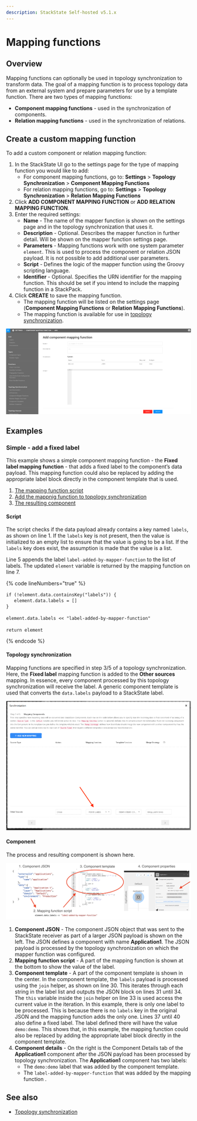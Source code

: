 ```yaml
---
description: StackState Self-hosted v5.1.x 
---
```


# Mapping functions

## Overview

Mapping functions can optionally be used in topology synchronization to transform data. The goal of a mapping function is to process topology data from an external system and prepare parameters for use by a template function. There are two types of mapping functions:

* **Component mapping functions** - used in the synchronization of components.
* **Relation mapping functions** - used in the synchronization of relations.

## Create a custom mapping function

To add a custom component or relation mapping function: 

1. In the StackState UI go to the settings page for the type of mapping function you would like to add:
   * For component mapping functions, go to: **Settings** > **Topology Synchronization** > **Component Mapping Functions**
   * For relation mapping functions, go to: **Settings** > **Topology Synchronization** > **Relation Mapping Functions**
2. Click **ADD COMPONENT MAPPING FUNCTION** or **ADD RELATION MAPPING FUNCTION**.
3. Enter the required settings:
   * **Name** - The name of the mapper function is shown on the settings page and in the topology synchronization that uses it. 
   * **Description** - Optional. Describes the mapper function in further detail. Will be shown on the mapper function settings page.
   * **Parameters** - Mapping functions work with one system parameter `element`. This is used to process the component or relation JSON payload. It is not possible to add additional user parameters.
   * **Script** - Defines the logic of the mapper function using the Groovy scripting language.
   * **Identifier** - Optional. Specifies the URN identifier for the mapping function. This should be set if you intend to include the mapping function in a StackPack.
4. Click **CREATE** to save the mapping function.
   * The mapping function will be listed on the settings page (**Component Mapping Functions** or **Relation Mapping Functions**).
   * The mapping function is available for use in [topology synchronization](/configure/topology/sync.md).

![Mapper function](../../../.gitbook/assets/mapping_function.png)

## Examples

### Simple - add a fixed label

This example shows a simple component mapping function - the **Fixed label mapping function** - that adds a fixed label to the component’s data payload. This mapping function could also be replaced by adding the appropriate label block directly in the component template that is used.

1. [The mapping function script](#script)
2. [Add the mappnig function to topology synchronization](#topology-synchronization)
3. [The resulting component](#component)

#### Script 

The script checks if the data payload already contains a key named `labels`, as shown on line 1. If the `labels` key is not present, then the value is initialized to an empty list to ensure that the value is going to be a list. If the `labels` key does exist, the assumption is made that the value is a list.

Line 5 appends the label `label-added-by-mapper-function` to the list of labels. The updated `element` variable is returned by the mapping function on line 7. 

{% code lineNumbers="true" %}
```commandline
if (!element.data.containsKey("labels")) {
   element.data.labels = []
}

element.data.labels << "label-added-by-mapper-function"

return element
```
{% endcode %}

#### Topology synchronization

Mapping functions are specified in step 3/5 of a topology synchronization. Here, the **Fixed label** mapping function is added to the **Other sources** mapping. In essence, every component processed by this topology synchronization will receive the label. A generic component template is used that converts the `data.labels` payload to a StackState label.

![Topology synchronization](/.gitbook/assets/v51_simple_mapping_synchronization.png)

#### Component

The process and resulting component is shown here.

![Component with label](/.gitbook/assets/v51_simple_mapping_result.png)

1. **Component JSON** - The component JSON object that was sent to the StackState receiver as part of a larger JSON payload is shown on the left. The JSON defines a component with name **Application1**. The JSON payload is processed by the topology synchronization on which the mapper function was configured.
2. **Mapping function script** - A part of the mapping function is shown at the bottom to show the value of the label.
3. **Component template** - A part of the component template is shown in the center. In the component template, the `labels` payload is processed using the `join` helper, as shown on line 30. This iterates through each string in the label list and outputs the JSON block on lines 31 until 34. The `this` variable inside the `join` helper on line 33 is used access the current value in the iteration. In this example, there is only one label to be processed. This is because there is no `labels` key in the original JSON and the mapping function adds the only one. Lines 37 until 40 also define a fixed label. The label defined there will have the value `demo:demo`. This shows that, in this example, the mapping function could also be replaced by adding the appropriate label block directly in the component template.
4. **Component details** - On the right is the Component Details tab of the **Application1** component after the JSON payload has been  processed by topology synchronization.  The **Application1** component has two labels:
   * The `demo:demo` label that was added by the component template. 
   * The `label-added-by-mapper-function` that was added by the mapping function .

## See also

* [Topology synchronization](/configure/topology/sync.md)
